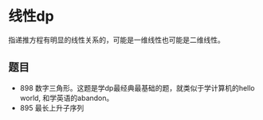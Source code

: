 # 线性dp

指递推方程有明显的线性关系的，可能是一维线性也可能是二维线性。

## 题目

- 898 数字三角形。这题是学dp最经典最基础的题，就类似于学计算机的hello world, 和学英语的abandon。
- 895 最长上升子序列
